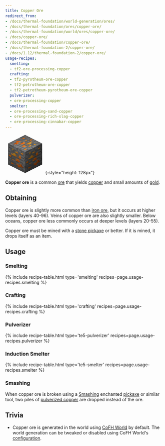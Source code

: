 ```yaml
---
title: Copper Ore
redirect_from:
- /docs/thermal-foundation/world-generation/ores/
- /docs/thermal-foundation/ores/copper-ore/
- /docs/thermal-foundation/world/ores/copper-ore/
- /docs/copper-ore/
- /docs/thermal-foundation/copper-ore/
- /docs/thermal-foundation-2/copper-ore/
- /docs/1.12/thermal-foundation-2/copper-ore/
usage-recipes:
  smelting:
  - tf2-ore-processing-copper
  crafting:
  - tf2-pyrotheum-ore-copper
  - tf2-petrotheum-ore-copper
  - tf2-petrotheum-pyrotheum-ore-copper
  pulverizer:
  - ore-processing-copper
  smelter:
  - ore-processing-sand-copper
  - ore-processing-rich-slag-copper
  - ore-processing-cinnabar-copper
---
```


![Copper ore](/assets/images/thermal-foundation-2/ore-copper.png){:style="height: 128px"}


**Copper ore** is a common [ore](https://minecraft.gamepedia.com/Ore) that
yields [copper](/docs/1.12/thermal-foundation/copper-ingot/) and small amounts of
[gold](https://minecraft.gamepedia.com/Gold_Ingot).


Obtaining
---------

Copper ore is slightly more common than [iron
ore](https://minecraft.gamepedia.com/Iron_Ore), but it occurs at higher levels
(layers 40-96). Veins of copper ore are also slightly smaller. Below oceans,
copper ore less commonly occurs at deeper levels (layers 20-55).

Copper ore must be mined with a [stone
pickaxe](https://minecraft.gamepedia.com/Pickaxe) or better. If it is mined, it
drops itself as an item.


Usage
-----

### Smelting
{% include recipe-table.html type='smelting' recipes=page.usage-recipes.smelting %}

### Crafting
{% include recipe-table.html type='crafting' recipes=page.usage-recipes.crafting %}

### Pulverizer
{% include recipe-table.html type='te5-pulverizer' recipes=page.usage-recipes.pulverizer %}

### Induction Smelter
{% include recipe-table.html type='te5-smelter' recipes=page.usage-recipes.smelter %}

### Smashing
When copper ore is broken using a [Smashing](/docs/1.12/cofh-core/smashing/)
enchanted [pickaxe](https://minecraft.gamepedia.com/Pickaxe) or similar tool,
two piles of [pulverized copper](/docs/1.12/thermal-foundation/pulverized-copper/)
are dropped instead of the ore.


Trivia
------

* Copper ore is generated in the world using [CoFH World](/docs/1.12/cofh-world/) by
  default. The world generation can be tweaked or disabled using CoFH World's
  [configuration](/docs/1.12/cofh-world/world-generator-configuration/).
